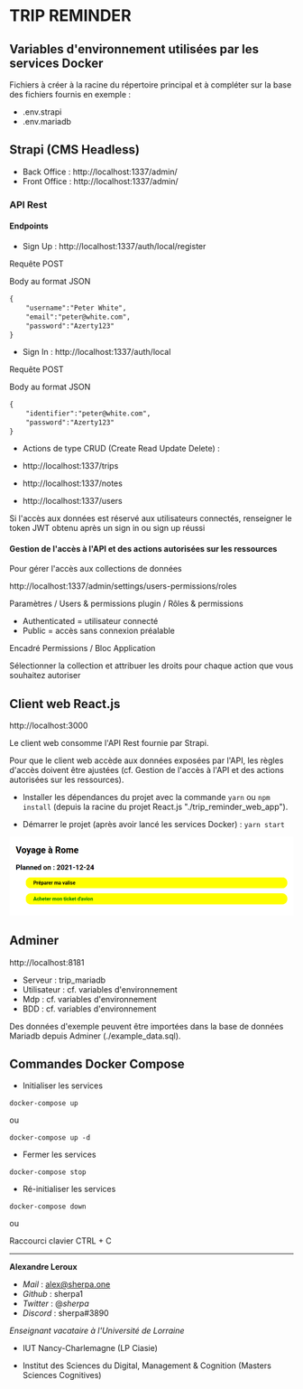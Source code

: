 # TRIP REMINDER

## Variables d'environnement utilisées par les services Docker

Fichiers à créer à la racine du répertoire principal et à compléter sur la base des fichiers fournis en exemple :

- .env.strapi
- .env.mariadb

## Strapi (CMS Headless)

- Back Office : http://localhost:1337/admin/
- Front Office : http://localhost:1337/admin/

### API Rest

#### Endpoints

- Sign Up : http://localhost:1337/auth/local/register

Requête POST

Body au format JSON

```
{
    "username":"Peter White",
    "email":"peter@white.com",
    "password":"Azerty123"
}
```

- Sign In : http://localhost:1337/auth/local

Requête POST

Body au format JSON
```
{
    "identifier":"peter@white.com",
    "password":"Azerty123"
}
```

- Actions de type CRUD (Create Read Update Delete) :

- http://localhost:1337/trips
- http://localhost:1337/notes
- http://localhost:1337/users

Si l'accès aux données est réservé aux utilisateurs connectés, renseigner le token JWT obtenu après un sign in ou sign up réussi

#### Gestion de l'accès à l'API et des actions autorisées sur les ressources

Pour gérer l'accès aux collections de données

http://localhost:1337/admin/settings/users-permissions/roles

Paramètres / Users & permissions plugin / Rôles & permissions

- Authenticated = utilisateur connecté
- Public = accès sans connexion préalable

Encadré Permissions / Bloc Application

Sélectionner la collection et attribuer les droits pour chaque action que vous souhaitez autoriser

## Client web React.js

http://localhost:3000

Le client web consomme l'API Rest fournie par Strapi.

Pour que le client web accède aux données exposées par l'API, les règles d'accès doivent être ajustées (cf. Gestion de l'accès à l'API et des actions autorisées sur les ressources).

- Installer les dépendances du projet avec la commande `yarn` ou `npm install` (depuis la racine du projet React.js "./trip_reminder_web_app").

- Démarrer le projet (après avoir lancé les services Docker) : `yarn start`

![aperçu de l'application web réalisée avec React.js](./web-screenshot.png)

## Adminer

http://localhost:8181

- Serveur : trip_mariadb
- Utilisateur : cf. variables d'environnement
- Mdp : cf. variables d'environnement
- BDD : cf. variables d'environnement

Des données d'exemple peuvent être importées dans la base de données Mariadb depuis Adminer (./example_data.sql).

## Commandes Docker Compose

- Initialiser les services
```
docker-compose up
```

ou

```
docker-compose up -d
```

- Fermer les services

```
docker-compose stop
```

- Ré-initialiser les services

```
docker-compose down
```

ou

Raccourci clavier CTRL + C

---

**Alexandre Leroux**

- _Mail_ : alex@sherpa.one
- _Github_ : sherpa1
- _Twitter_ : @_sherpa_
- _Discord_ : sherpa#3890

_Enseignant vacataire à l'Université de Lorraine_

- IUT Nancy-Charlemagne (LP Ciasie)

- Institut des Sciences du Digital, Management & Cognition (Masters Sciences Cognitives)
